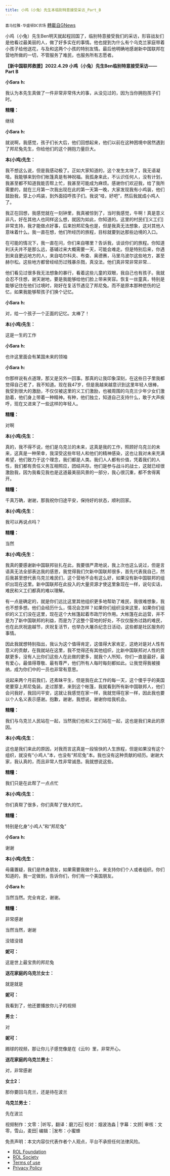 ```yaml
---
title: 小鸡（小兔）先生本临别特意接受采访_Part_B
---
```

`喜马拉雅-华盛顿DC农场` [轉載自GNews](https://gnews.org/zh-hans/2477421/)

小鸡（小兔）先生Ben明天就起程回国了，临别特意接受我们的采访，形容战友们是他看过最美丽的人，做了好多实在的事情。他也提到为什么有个乌克兰家庭带着小孩子给他送花，与及和这两个小孩的特别友情。最后他明确地感谢新中国联邦在营地所做的一切，不管服务了难民，也服务所有志愿者。
  
**【新中国联邦救援】2022.4.29 小鸡（小兔）先生Ben临别特意接受采访——Part** **B**
 
**小Sara** **h:**
 
我认为本先生真做了一件非常非常伟大的事，从没见过的，因为当你拥抱孩子们时。
 
**精糧：**
 
继续
 
**小Sara** **h:**
 
就说啊，我感觉，孩子们长大后，他们回想起来，他们以前在这种困境中居然遇到了邦尼兔先生，你给他们的这个拥抱力量巨大。
 
**本(小鸡)先生：**
 
我不想这么说，但是我感动极了。正如大家知道的，这个发生太块了，我无语凝噎。我能够来到你们帐篷真是有神祝福。我孤身来此，不认识任何人，没有计划，我甚至都不知道我能否帮上忙，我甚至可能成为麻烦。感谢你们欢迎我，给了我所需要的，就在三月第一次我出现在此的第一天第一晚，大家发现我有小鸡装，他们鼓励我，穿上小鸡装，到外面招呼孩子们。我说“哇，好吧”，然后我就成小鸡人了。
 
我正在回想，我感觉就在一刻钟里，我真被惊到了，当时我感觉，牛啊！真是意义非凡，好在其他人也同样这么想，就因为如此，你知道的。这里的村民们[义工们]非常支持，我才能做点好事，后来扮邦尼兔也是，但是我真无法想象，这对其他人意味着什么。我一直在想，他们所经历的旅程，目标就要到达那些边境的入口。
 
在可能的情况下，我一直在问，你们来自哪里？告诉我，谈谈你们的旅程。你知道利沃夫并不是那么远，基辅过来大概需要一天，可能会难走。但是特别后来，你遇到来自更远地方的人，来自哈尔科夫、布查、奥德赛，马里乌波尔这些地方，甚至赫尔松。这些地方都曾经经历过残暴杀戮，真没法，他们真非常非常非常…
 
他们看见过很多我无法想象的暴行，看着这些儿童的双眼，我自己也有孩子。我就会忍不住想，谢天谢地，要是我能够给他们脸上带来笑容。恢复一丝童真，特别是能够记住在他们过境时，刚好在复活节遇见了邦尼兔。而不是原本那种悲伤的记忆，如果我能够帮孩子们换个记忆。
 
**小Sara** **h:**
 
对，给一个孩子一个正面的记忆。太棒了！
 
**本(小鸡)先生：**
 
这是一生的工作
 
**小Sara** **h:**
 
也许这里面会有某国未来的领袖
 
**小Sara** **h:**
 
你那样说有点道理，那又是另外一回事。那真的让我印象深刻，在这些日子里我都觉得自己老了，我不知道。现在我47岁，但是我越来越意识到这里年轻人很棒，我受到很大的激励，不仅仅被这里的义工们激励，也被周围的乌克兰少年少女们激励着，他们身上带着一种精神。有种，他们独立，知道自己支持什么，敢于大声疾呼，现在又进来了一些这样的年轻人。
 
**精糧：**
 
对啊
 
**本(小鸡)先生：**
 
真的，我不得不说，他们是乌克兰的未来，这真是我的工作，照顾好乌克兰的未来，这真是一种荣幸，我深受这些年轻人和他们的精神感染，这也让我对未来充满希望，他们致力于这个理念，我们都是人类。我们人人都有价值，凭着我们的人性，我们都有责任义务互相照应，团结共存。他们是参与战斗的战士，这就已经很激励我，因为我看见我也是这道最美丽风景的一部分，我心很沉重，都不舍得离开。
 
**精糧：**
 
千真万确，谢谢，那我祝你归途平安，保持好的状态，顺利回家。
 
**本(小鸡)先生：**
 
我可以再说点吗？
 
**精糧：**
 
当然
 
**本(小鸡)先生：**
 
我真的要感谢新中国联邦驻扎在此，我要很严肃地说，我上次也这么说过，但是言语真无法全部表达我的感恩，我觉得我们欠新中国联邦很多，首先代表我自己，然后我甚至想代表乌克兰难民们，这个营地不会有这么好，如果没有新中国联邦的组织出现在这里。新中国联邦在此投入的大量资源才使这里象现在一样，说句实话，难民和义工们都真的难以理解。
 
有一点是确定的，就是你们远比这里其他组织更多地帮助了难民，我很难想象，我也不想多想。他们会经历什么，情况会怎样？如果你们组织没来这里，如果你们组织的义工们没在这里，现在这个大帐篷起着市政厅的作用。大帐篷在此运营，并不是为了新中国联邦的利益，而是为了这整个营地的好处，不仅仅服务过路的难民，也在此庆祝逾越节，庆祝复活节，也举办大屠杀纪念日活动，这些都是社区服务的事情。
 
因此我就想特别指出，我认为这个值得肯定，这值得大家肯定，这绝对是对人性有意义的贡献，在我就站在这里，我不觉得还有其他组织，比新中国联邦对人性的贡献更多，没有人比你们这些人在此做的更多，就我个人所知，你们一直是最好，最有爱心，最值得尊敬、最有尊严，他们所有人每时每刻都如此。让我觉得我被接纳，成为你们中的一员也非常有意思。
 
说起来两个月前我们，还素昧平生，但是我在此工作的每一天，这个傻乎乎的美国佬要穿上邦尼兔装。走过那里，来到这个帐篷，我就看到所有新中国联邦人，他们会问我好，我回问平安，这就让我感觉在家一样，我就觉得在家一样，因此我也要以个人名义表示感谢。抱歉，谢谢，我想说，谢谢你给我机会。
 
**精糧：**
 
我们与乌克兰人民站在一起，当然我们也和义工们站在一起，这也是我们来此的原因。
 
**本(小鸡)先生：**
 
这也是我们来此的原因，对我而言这真是一段愉快的人生旅程，但是如果没有这个组织，就没有“小鸡人”本，也没有“邦尼兔”本。我也没有这种贡献的经历。谢谢大家，我认真的，而且非常人性非常诚恳。我就想说这些。
 
**精糧：**
 
我们只是在此帮了一点点忙
 
**本(小鸡)先生：**
 
你们真帮了很多，你们真帮了很大的忙。
 
**精糧：**
 
特别是化身“小鸡人”和“邦尼兔”
 
**小Sara** **h:**
 
谢谢
 
**本(小鸡)先生：**
 
毋庸置疑，我们是终身朋友，如果需要我做什么，来支持你们个人或者组织。你们知道的，我一定做到，告诉你们，你们有一个美国朋友。
 
**小Sara** **h:**
 
当然当然。完全肯定，谢谢。
 
**精糧：**
 
非常感谢
 
当然当然，谢谢
 
没错没错
 
**妮可：**
 
这是世上最宝贵的邦尼兔
 
**送花家庭的乌克兰女士：**
 
就是就是
 
**妮可：**
 
我看到了，他还要播放你儿子的视频
 
**男士：**
 
对
 
**妮可：**
 
踢球的视频，那让你儿子感觉像是在《云9》里，非常开心。
 
**送花家庭的乌克兰男士：**
 
对，非常感谢
 
**女士2：**
 
那你要回乌克兰，还是待在波兰
 
**乌克兰男士：**
 
先在波兰
 
视频制作：文零：|听写，翻译：磨刀石| 校对：烟波浩淼 | 字幕：文顾| 审核：文零，雪山，麦田| 编辑：|发布：小蜜蜂

免责声明：本文内容仅代表作者个人观点，平台不承担任何法律风险。
  
- [ROL Foundation](https://rolfoundation.org/)
- [ROL Society](https://rolsociety.org/)
- [Terms of use](https://gnews.org/terms-of-use-3/)
- [Privacy Policy](https://gnews.org/privacy-policy/)
